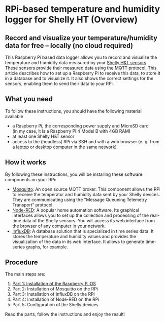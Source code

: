 # RPi-based temperature and humidity logger for Shelly HT (Overview)

## Record and visualize your temperature/humidity data for free &ndash; locally (no cloud required)
This Raspberry Pi based data logger allows you to record and visualize the temperature and humidity data measured by your [Shelly H&T sensors](https://www.shelly.com/de/products/shelly-h-t-gen3-matte-white). These sensors provide their measured data using the MQTT protocol. This article describes how to set up a Raspberry Pi to receive this data, to store it in a database and to visualize it. It also shows the correct settings for the sensors, enabling them to send their data to your RPi.

## What you need
To follow these instructions, you should have the following material available
- a Raspberry Pi, the corresponding power supply and MicroSD card<br>(in my case, it is a Raspberry Pi 4 Model B with 4GB RAM)
- at least one Shelly H&T sensor
- access to the (headless) RPi via SSH and with a web browser (e. g. from a laptop or desktop computer in the same network)

## How it works
By following these instructions, you will be installing these software components on your RPi:
- [Mosquitto](https://mosquitto.org/): An open source MQTT broker. This component allows the RPi to receive the temperatur and humidity data sent by your Shelly devices. They are communicating using the "Message Queueing Telemetry Transport" protocol.
- [Node-RED](https://nodered.org/): A popular home automation software. Its graphical interfaces allows you to set up the collection and processing of the real-time data of the Shelly sensors. You will access its web interface from the browser of any computer in your network.
- [InfluxDB](https://www.influxdata.com/products/influxdb/): A database solution that is specialized in time series data. It stores the temperature and humidity values and provides the visualization of the data in its web interface. It allows to generate time-series graphs, for example.


## Procedure
The main steps are:
1. [Part 1: Installation of the Raspberry Pi OS](https://funengineering.github.io/2025/02/18/01-RPi-based_temperature_and_humidity_logger_for_Shelly_HT.html)
2. Part 2: Installation of Mosquitto on the RPi
3. Part 3: Installation of InfluxDB on the RPi
4. Part 4: Installation of Node-RED on the RPi
5. Part 5: Configuration of the Shelly devices

Read the parts, follow the instructions and enjoy the result!
